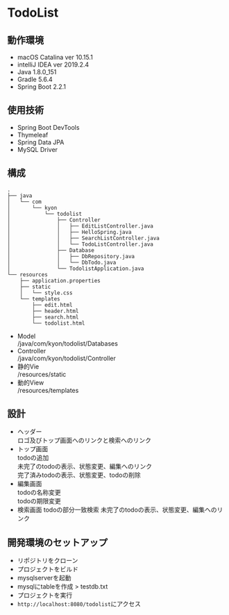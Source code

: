 # TodoList

## 動作環境
* macOS Catalina ver 10.15.1 
* intelliJ IDEA ver 2019.2.4 
* Java 1.8.0_151 
* Gradle 5.6.4
* Spring Boot 2.2.1

## 使用技術
* Spring Boot DevTools
* Thymeleaf
* Spring Data JPA
* MySQL Driver

## 構成

```
.
├── java  
│   └── com  
│       └── kyon  
│           └── todolist  
│               ├── Controller  
│               │   ├── EditListController.java  
│               │   ├── HelloSpring.java  
│               │   ├── SearchListController.java  
│               │   └── TodoListController.java  
│               ├── Database  
│               │   ├── DbRepository.java  
│               │   └── DbTodo.java  
│               └── TodolistApplication.java  
└── resources  
    ├── application.properties  
    ├── static  
    │   └── style.css  
    └── templates  
        ├── edit.html  
        ├── header.html  
        ├── search.html    
        └── todolist.html  
```

* Model  
/java/com/kyon/todolist/Databases 
* Controller  
/java/com/kyon/todolist/Controller
* 静的Vie  
/resources/static
* 動的View  
/resources/templates
 
## 設計
* ヘッダー  
ロゴ及びトップ画面へのリンクと検索へのリンク
* トップ画面  
todoの追加  
未完了のtodoの表示、状態変更、編集へのリンク  
完了済みtodoの表示、状態変更、todoの削除
* 編集画面  
todoの名称変更  
todoの期限変更
* 検索画面
todoの部分一致検索
未完了のtodoの表示、状態変更、編集へのリンク

## 開発環境のセットアップ

* リポジトリをクローン
* プロジェクトをビルド
* mysqlserverを起動
* mysqlにtableを作成 > testdb.txt
* プロジェクトを実行
* `http://localhost:8080/todolist`にアクセス
